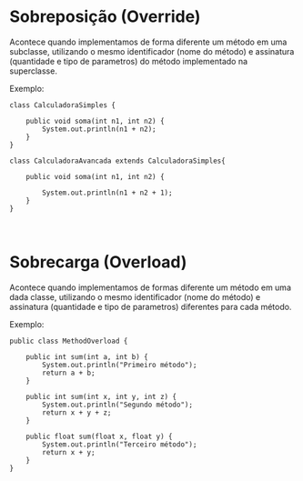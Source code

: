 # Sobreposição (Override)

Acontece quando implementamos de forma diferente um método em uma subclasse, utilizando o mesmo identificador (nome do método) e assinatura (quantidade e tipo de parametros) do método implementado na superclasse.

Exemplo:

```
class CalculadoraSimples {

    public void soma(int n1, int n2) {
        System.out.println(n1 + n2);
    }
}

class CalculadoraAvancada extends CalculadoraSimples{

    public void soma(int n1, int n2) {

        System.out.println(n1 + n2 + 1);
    }
}
```

&nbsp;

# Sobrecarga (Overload)

Acontece quando implementamos de formas diferente um método em uma dada classe, utilizando o mesmo identificador (nome do método) e assinatura (quantidade e tipo de parametros) diferentes para cada método.

Exemplo:

```
public class MethodOverload {

    public int sum(int a, int b) {
        System.out.println("Primeiro método");
        return a + b;
    }

    public int sum(int x, int y, int z) {
        System.out.println("Segundo método");
        return x + y + z;
    }

    public float sum(float x, float y) {
        System.out.println("Terceiro método");
        return x + y;
    }       
}
```
